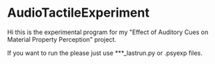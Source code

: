 # AudioTactileExperiment

Hi this is the experimental program for my "Effect of Auditory Cues on Material Property Perception" project.

If you want to run the please just use ***_lastrun.py or .psyexp files.
